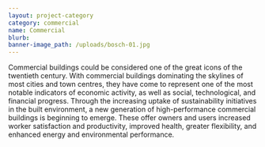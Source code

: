 ```yaml
---
layout: project-category
category: commercial
name: Commercial
blurb:
banner-image_path: /uploads/bosch-01.jpg
---
```



Commercial buildings could be considered one of the great icons of the twentieth century. With commercial buildings dominating the skylines of most cities and town centres, they have come to represent one of the most notable indicators of economic activity, as well as social, technological, and financial progress. Through the increasing uptake of sustainability initiatives in the built environment, a new generation of high-performance commercial buildings is beginning to emerge. These offer owners and users increased worker satisfaction and productivity, improved health, greater flexibility, and enhanced energy and environmental performance.